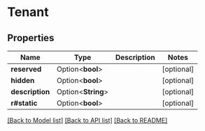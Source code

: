 # Tenant

## Properties

Name | Type | Description | Notes
------------ | ------------- | ------------- | -------------
**reserved** | Option<**bool**> |  | [optional]
**hidden** | Option<**bool**> |  | [optional]
**description** | Option<**String**> |  | [optional]
**r#static** | Option<**bool**> |  | [optional]

[[Back to Model list]](../README.md#documentation-for-models) [[Back to API list]](../README.md#documentation-for-api-endpoints) [[Back to README]](../README.md)


